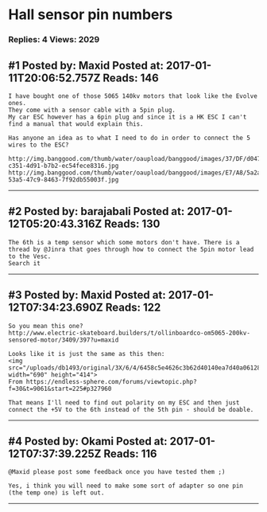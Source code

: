 # Hall sensor pin numbers

### Replies: 4 Views: 2029

## \#1 Posted by: Maxid Posted at: 2017-01-11T20:06:52.757Z Reads: 146

```
I have bought one of those 5065 140kv motors that look like the Evolve ones.
They come with a sensor cable with a 5pin plug.
My car ESC however has a 6pin plug and since it is a HK ESC I can't find a manual that would explain this.

Has anyone an idea as to what I need to do in order to connect the 5 wires to the ESC?

http://img.banggood.com/thumb/water/oaupload/banggood/images/37/DF/d047af1f-c351-4d91-b7b2-ec54fece8316.jpg
http://img.banggood.com/thumb/water/oaupload/banggood/images/E7/A8/5a2ad49f-53a5-47c9-8463-7f92db55003f.jpg
```

---
## \#2 Posted by: barajabali Posted at: 2017-01-12T05:20:43.316Z Reads: 130

```
The 6th is a temp sensor which some motors don't have. There is a thread by @Jinra that goes through how to connect the 5pin motor lead to the Vesc.
Search it
```

---
## \#3 Posted by: Maxid Posted at: 2017-01-12T07:34:23.690Z Reads: 122

```
So you mean this one?
http://www.electric-skateboard.builders/t/ollinboardco-om5065-200kv-sensored-motor/3409/397?u=maxid

Looks like it is just the same as this then:
<img src="/uploads/db1493/original/3X/6/4/6458c5e4626c3b62d40140ea7d40a061287884ce.jpg" width="690" height="414">
From https://endless-sphere.com/forums/viewtopic.php?f=30&t=9061&start=225#p327960

That means I'll need to find out polarity on my ESC and then just connect the +5V to the 6th instead of the 5th pin - should be doable.
```

---
## \#4 Posted by: Okami Posted at: 2017-01-12T07:37:39.225Z Reads: 116

```
@Maxid please post some feedback once you have tested them ;)

Yes, i think you will need to make some sort of adapter so one pin (the temp one) is left out.
```

---
